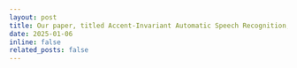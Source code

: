 ```yaml
---
layout: post
title: Our paper, titled Accent-Invariant Automatic Speech Recognition, has been accepted for publication at ICASSP 2025 SALMA!
date: 2025-01-06 
inline: false
related_posts: false
---
```

